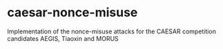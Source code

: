 # caesar-nonce-misuse
Implementation of the nonce-misuse attacks for the CAESAR competition candidates AEGIS, Tiaoxin and MORUS
